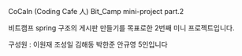CoCaIn (Coding Cafe 人) Bit_Camp mini-project part.2

비트캠프 spring 구조의 게시판 만들기를 목표로한 2번째 미니 프로젝트입니다.

구성원 : 이원재 조성일 김해동 박한준 안규영 5인입니다

